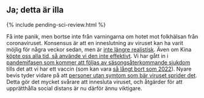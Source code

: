 ## Ja; detta är illa

{% include pending-sci-review.html %}

Få inte panik, men bortse inte från varningarna om hotet mot folkhälsan från coronaviruset. Konsensus är att en inneslutning av viruset kan ha varit möjlig för några veckor sedan, men är [inte längre realistisk](https://twitter.com/uwmnewsroom/status/1236020906956189696). Även om Kina [köpte oss alla tid, så använde vi den inte effektivt](https://twitter.com/florian_krammer/status/1236344865924972545). Vi har gått in i [pandemifasen som kommer att följas av säsongsåterkommande sjukdom](https://twitter.com/NAChristakis/status/1235983934187544578) tills det att vi har ett vaccin (som kan vara [så långt bort som 2022](https://www.politico.com/news/2020/03/05/coronavirus-trump-vaccine-rhetoric-121796?nname=playbook&nid=0000014f-1646-d88f-a1cf-5f46b7bd0000&nrid=0000014e-f0fe-dd93-ad7f-f8ff7e290000&nlid=630318)). Nyare bevis tyder vidare på att [personer utan symtom som bär viruset sprider det](https://www.cnn.com/2020/03/14/health/coronavirus-asymptomatic-spread/index.html). Detta gör det mycket svårare att innesluta viruset, och åtgärder för att upprätthålla social distans är nu därför ännu viktigare.

